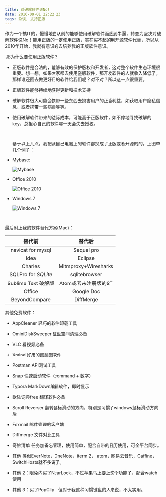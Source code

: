 ```yaml
---
title: 对破解软件说No!
date: 2016-09-01 22:22:23
tags: 杂谈, 支持正版
---
```


​    作为一个搞IT的，慢慢地由从前的能够使用破解软件而感到牛逼，转变为坚决对破解软件说No！能用正版的一定使用正版，实在买不起的用开源软件代替，所以从2010年开始，我就有意识的去培养我的正版软件意识。

​    那为什么要使用正版软件？

- 正版软件是合法的，能够有效的保护版权和开发者，这对整个软件生态环境很重要。想一想，如果大家都去使用盗版软件，那开发软件的人就收入降低了，那样谁还回去做更好用的软件给我们呢？对不对？所以这一点很重要。

- 正版软件能够持续地获得更新和技术支持

- 破解软件很大可能会携带一些东西去损害用户的正当利益，如获取用户隐私信息，或者携带一些病毒等等。

- 使用破解软件带来的边际成本，可能高于正版软件，如不停地寻找破解的key，总担心自己的软件哪一天会失去授权。

  ​

  基于以上几点，我把我自己电脑上的软件都换成了正版或者开源的的。上图举几个例子：

- Mybase:

  ![Mybase](http://7jpsil.com1.z0.glb.clouddn.com/kelilo%E5%B1%8F%E5%B9%95%E5%BF%AB%E7%85%A7%202016-09-01%2022.23.45.png)

- Office 2010

  ![Office 2010](http://7jpsil.com1.z0.glb.clouddn.com/kelilo%E5%B1%8F%E5%B9%95%E5%BF%AB%E7%85%A7%202016-08-30%2009.14.24.png)

- Windows 7

  ![Windows 7](http://7jpsil.com1.z0.glb.clouddn.com/kelilo%E5%B1%8F%E5%B9%95%E5%BF%AB%E7%85%A7%202016-09-01%2022.23.45.png)

  ​

最后附上我的软件替代方案(Mac)：

|         替代前         |         替代后          |
| :-----------------: | :------------------: |
|  navicat for mysql  |      Sequel pro      |
|        Idea         |       Eclipse        |
|       Charles       | Mitmproxy+Wiresharks |
| SQLPro for *SQLite* |    sqlitebrowser     |
|  Sublime Text 破解版   |    Atom或者未注册版的ST     |
|       Office        |      Google Doc      |
|    BeyondCompare    |      DiffMerge       |

其他免费软件：

- AppCleaner    轻巧的软件卸载工具

- OminiDiskSweeper    磁盘空间清理必备

- VLC    看视频必备

- Xmind   好用的画脑图软件

- Postman    API测试工具

- Snap    快速启动软件（command + 数字）

- Typora    MarkDown编辑软件，即时显示

- 欧陆词典free    翻译软件必备

- Scroll Reverser    翻转鼠标滑动的方向，特别是习惯了windows鼠标滑动方向后

- Foxmail    邮件管理的客户端

- Diffmerge    文件对比工具

- 奇妙清单    任务加备忘管理，使用简单，配合自带的日历使用，可全平台同步。

- 其他 类似EverNote，OneNote，iterm 2， atom，网易云音乐，Caffine，SwitchHosts就不多说了。

- 其他 2：限免内买了NearLock，不过苹果马上要上这个功能了，配合watch使用

- 其他 3：买了PopClip，但对于我这种习惯键盘的人来说，不太实用。

  ​